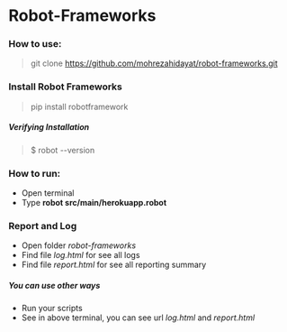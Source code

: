 # Robot-Frameworks
### How to use:
> git clone https://github.com/mohrezahidayat/robot-frameworks.git 
### Install Robot Frameworks
> pip install robotframework
##### Verifying Installation
> $ robot --version
### How to run:
* Open terminal
* Type **robot src/main/herokuapp.robot**
### Report and Log
* Open folder *robot-frameworks*
* Find file *log.html* for see all logs
* Find file *report.html* for see all reporting summary
##### You can use other ways
* Run your scripts
* See in above terminal, you can see url *log.html* and *report.html*
